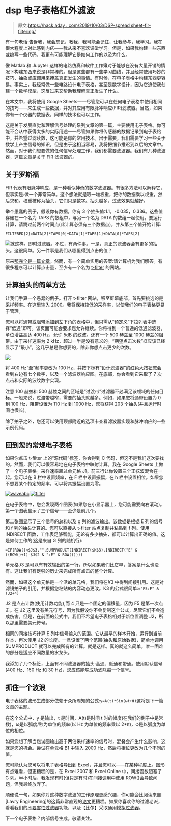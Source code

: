 # dsp 电子表格红外滤波

> 原文:[https://hack aday . com/2019/10/03/DSP-spread sheet-fir-filtering/](https://hackaday.com/2019/10/03/dsp-spreadsheet-fir-filtering/)

有一句老话:告诉我，我会忘记，教我，我可能会记住，让我参与，我学习。我在很大程度上对此感到内疚——我从来不喜欢课堂学习。但是，如果我构建一些东西或编写一些代码，我更有可能理解它是如何工作的以及为什么。

像 Matlab 和 Jupyter 这样的电路仿真和软件工作簿对于能够在没有大量开销的情况下构建东西来说是非常棒的。但是这些都有一些学习曲线，并且经常使用巧妙的技巧、抽象或库调用来掩盖真正发生的事情。有时候，在电子表格中构建东西更容易。事实上，我经常做一些电路设计电子表格，甚至是数字设计，因为它迫使我创建一个数学模型，这反过来又帮助我理解真正发生了什么。

在本文中，我将使用 Google Sheets——尽管您可以在任何电子表格中使用相同的技巧——来生成一些数据，并对其应用有限脉冲响应(FIR)滤波器。当然，如果你有一个仪器的数据表，同样的技术也可以工作。

这是关于发展直觉和理解信号处理的系列文章的第一篇，主要使用电子表格。你可能不会从中获得太多的实际用途——尽管如果你将传感器的数据记录到电子表格中，并希望过滤读数，这可能是你的常用技术。出于需要，我们需要学习一些关于数学上产生信号的知识，但是由于这相当容易，我将把细节推迟到以后的文章中。然而，对于我们想要做的任何信号处理工作，我们都需要滤波器。我们有几种滤波器，这篇文章是关于 FIR 滤波器的。

## 关于罗斯福

FIR 代表有限脉冲响应，是一种看似神奇的数字滤波器。有很多方法可以解释它，但事实是:做一个非常简单。这个想法就是取一堆权重，把你的数据乘以权重，然后求和。权重被称为抽头，它们只是数字。抽头越多，过滤效果就越好。

举个愚蠢的例子，假设你有数据，你有 3 个抽头值:1.1，-0.035，0.336。这些值存储在一个名为 TAPS 的数组中，与另一个名为 DATA 的数组一起使用。要运行计算，请跳过前两个时间点(此计算必须有三个数据点)，并从第三个值开始计算:

```
FILTERED[2]=DATA[2]*TAPS[0]+DATA[1]*TAPS[1]+DATA[0]*TAPS[2]
```

![](../Images/eb66ac15e49aea51171828b81030dbc9.png)就这样。即时过滤器。不过，有两件事。一是，真正的滤波器会有更多的抽头。这很简单。另一件事是我们从哪里得到点击的值？

原来[那完全是一篇文章](https://en.wikipedia.org/wiki/Finite_impulse_response)。然而，有一个简单实用的答案:请计算机为我们解答。有很多程序可以计算点击量，至少有一个名为 [t-filter](http://t-filter.engineerjs.com/) 的网站。

## 计算抽头的简单方法

让我们手算一个愚蠢的例子。打开 t-filter 网站，移至屏幕底部。首先要挑选的是采样频率。在这里输入 2000。我将保持较低的采样率，以使我们的电子表格更易于管理。

您可以将通带或阻带添加到左下角的表格中，但只需从“预定义”下拉列表中选择“低通”即可。该页面可能会要求您允许继续。你将得到一个普通的低通滤波器，单位增益高达 400 Hz，允许 5dB 的纹波。还有一个 500 赫兹至 1000 赫兹的阻带。由于采样速率为 2 kHz，超过一半是没有意义的。“期望点击次数”框应该已经显示了“最小”，这几乎总是你想要的，除非你想点击更少的次数。

![](../Images/234f24c1a68bf65e95ec61023e6a2a75.png)

将 400 Hz“至”频率更改为 100 Hz，并按下标有“设计滤波器”的红色大按钮您会看到右边有七个数字，以及一个滤波器响应图。在底部，你会看到它采取了 7 次点击和实际的波纹数字实现。

注意 100 赫兹和 500 赫兹之间的区域是“过渡带”过滤器不必满足该领域的任何目标。一般来说，过渡带越窄，需要的抽头就越多。例如，如果您将通带设置为 0 到 100 Hz，阻带设置为 110 Hz 到 1000 Hz，您将获得 203 个抽头(并且运行时间也很长)。

除了拍子之外，您还可以使用顶部附近的选项卡查看滤波器实现和脉冲响应的一些示例代码。

## 回到您的常规电子表格

如果你点击 t-filter 上的“源代码”标签，你会得到 C 代码，但这不是我们这次要找的。然而，我们可以很容易地在电子表格中映射计算。我在 Google Sheets 上做了一个电子表格。采样速率超过单元格 J1。前三行让你设置三个正弦波混合在一起。您可以在 B 栏中设置频率，在 F 栏中设置振幅，在 h 栏中设置相位。如果您不想要某个特定的频率，可以将其振幅设置为零。

 [![waveabc](../Images/e81178672cf009903527cb8913d86dfb.png "waveabc")](https://hackaday.com/2019/10/03/dsp-spreadsheet-fir-filtering/waveabc/)  [![filter](../Images/9f609d7331e5f9b2b80ac71318f2db6c.png "filter")](https://hackaday.com/2019/10/03/dsp-spreadsheet-fir-filtering/filter-3/) 

在电子表格中，您会发现两个图表(如果您在小显示器上，您可能需要向右滚动)。第一个图表显示了三个信号——至少是前几个。

第二张图显示了三个信号的总和以及 g 列的滤波输出。该数据是根据 E 列的信号和 f 列的抽头计算的。您可以直接从 t-filter 站点复制并粘贴到 f 列。使用 INDIRECT 函数，工作表足够智能，无论有多少抽头，都可以计算出正确的值。这是如何工作的(这是来自 G 列的随机行):

```
=IF(ROW()<$J$3,"",SUMPRODUCT(INDIRECT($K$3),INDIRECT("E" & ((ROW()+1)-$J$2 & ":E" & ROW()))))
```

单元格$J$3 是可以有有效输出的第一行，所以如果我们比它早，答案是什么也没有。这让我们有足够的历史来完成所有点击的整个计算。

然而，如果这个单元格是一个活的单元格，我们将在$K$3 中得到间接引用。这是对滤镜拍子的引用，并根据您粘贴的内容动态更改。K3 的公式很简单:`="F5:F" & (J2+4)`

J2 是点击计数(使用计数功能),而 4 只是一个固定的偏移量，因为 F5 是第一次点击。在 J2 这里没有美元符号，因为我假设你不会复制这个公式，尽管它们不会造成伤害。但是，在前面的公式中，我们不希望电子表格相对于新位置调整 J2，所以那里需要美元符号。

相同的间接技巧计算 E 列中信号输入的范围。它从最早的样本开始，运行到当前样本，再次使用 J2 的长度。一旦设置了两个范围(抽头和原始数据)，简单地调用 SUMPRODUCT 就可以完成所有的计算。就是这样。真的就这么简单。唯一困难的部分是适应不同数量的水龙头。

我添加了几个标签，上面有不同滤波器的抽头:高通、低通和带通。使用默认信号(400 Hz、150 Hz 和 30 Hz)，您应该能够成功滤除每一个信号。

## 抓住一个波浪

电子表格的波形生成部分依赖于众所周知的公式:`y=A(t)*Sin(ωt+Φ)`这将是下一篇文章的主题。

在这个公式中，y 是输出，t 是时间，A(t)是时间 t 时的幅度(在我们的例子中是常数)，ω是以弧度/秒为单位的频率(以 Hz 为单位的频率乘以 2*π)，φ是以弧度为单位的相位。

如果您想了解当您试图输出高于两倍采样速率的信号时，混叠会产生什么影响，这就是您的机会。尝试在单元格 B1 中输入 2000 Hz，然后将相位更改为几个不同的值。

您可能认为您可以将电子表格导出到 Excel，并且您可以——在某种程度上。图形有点难看，但更糟糕的是，在 Excel 2007 和 Excel Online 中，间接函数阻塞了 G 列。半小时后，我发现有时(但只是有时)在间接调用中使用 ROW()会导致问题，但我最终放弃了。

顺便说一句，如果你对这种数字滤波的工作原理更感兴趣，你可能会比阅读来自[Lavry Engineering]的这篇非常直观的[论文](http://lavryengineering.com/pdfs/lavry-understanding-fir-filters.pdf)更糟糕。如果你喜欢你的过滤老派，看看我们的[不要害怕过滤器](https://hackaday.com/2017/03/08/dont-fear-the-filter-lowpass-edition/)功能，以及【比尔】采取通用[模拟过滤器](https://hackaday.com/2015/01/13/universal-active-filters-part-1/)。

下一个电子表格？内部信号生成。敬请关注。